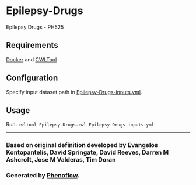 # Epilepsy-Drugs

Epilepsy Drugs - PH525

## Requirements

[Docker](https://docs.docker.com/install/) and [CWLTool](https://github.com/common-workflow-language/cwltool#install)

## Configuration

Specify input dataset path in [Epilepsy-Drugs-inputs.yml](Epilepsy-Drugs-inputs.yml).

## Usage

Run: `cwltool Epilepsy-Drugs.cwl Epilepsy-Drugs-inputs.yml`

***

### Based on original definition developed by Evangelos Kontopantelis, David Springate, David Reeves, Darren M Ashcroft, Jose M Valderas, Tim Doran
### Generated by [Phenoflow](https://kclhi.org/phenoflow).
